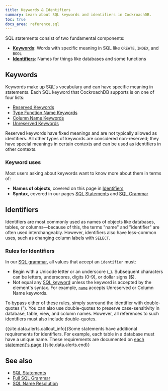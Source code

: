 ```yaml
---
title: Keywords & Identifiers
summary: Learn about SQL keywords and identifiers in CockroachDB.
toc: true
docs_area: reference.sql
---
```


SQL statements consist of two fundamental components:

- [__Keywords__](#keywords): Words with specific meaning in SQL like `CREATE`, `INDEX`, and `BOOL`
- [__Identifiers__](#identifiers): Names for things like databases and some functions

## Keywords

Keywords make up SQL's vocabulary and can have specific meaning in statements. Each SQL keyword that CockroachDB supports is on one of four lists:

- [Reserved Keywords](sql-grammar.html#reserved_keyword)
- [Type Function Name Keywords](sql-grammar.html#type_func_name_keyword)
- [Column Name Keywords](sql-grammar.html#col_name_keyword)
- [Unreserved Keywords](sql-grammar.html#unreserved_keyword)

Reserved keywords have fixed meanings and are not typically allowed as identifiers. All other types of keywords are considered non-reserved; they have special meanings in certain contexts and can be used as identifiers in other contexts.

### Keyword uses

Most users asking about keywords want to know more about them in terms of:

- __Names of objects__, covered on this page in [Identifiers](#identifiers)
- __Syntax__, covered in our pages [SQL Statements](sql-statements.html) and [SQL Grammar](sql-grammar.html)

## Identifiers

Identifiers are most commonly used as names of objects like databases, tables, or columns&mdash;because of this, the terms "name" and "identifier" are often used interchangeably. However, identifiers also have less-common uses, such as changing column labels with `SELECT`.

### Rules for Identifiers

In our [SQL grammar](sql-grammar.html), all values that accept an `identifier` must:

- Begin with a Unicode letter or an underscore (_). Subsequent characters can be letters, underscores, digits (0-9), or dollar signs ($).
- Not equal any [SQL keyword](#keywords) unless the keyword is accepted by the element's syntax. For example, [`name`](sql-grammar.html#name) accepts Unreserved or Column Name keywords.

To bypass either of these rules, simply surround the identifier with double-quotes (&quot;). You can also use double-quotes to preserve case-sensitivity in database, table, view, and column names. However, all references to such identifiers must also include double-quotes.

{{site.data.alerts.callout_info}}Some statements have additional requirements for identifiers. For example, each table in a database must have a unique name. These requirements are documented on <a href="sql-statements.html">each statement's page</a>.{{site.data.alerts.end}}

## See also

- [SQL Statements](sql-statements.html)
- [Full SQL Grammar](sql-grammar.html)
- [SQL Name Resolution](sql-name-resolution.html)

